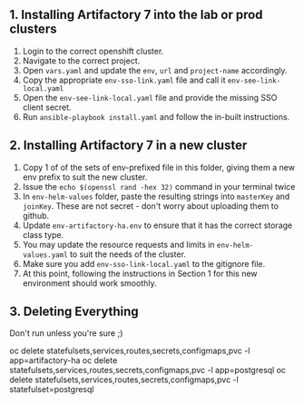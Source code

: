 ## 1. Installing Artifactory 7 into the lab or prod clusters

1. Login to the correct openshift cluster.
2. Navigate to the correct project.
3. Open `vars.yaml` and update the `env`, `url` and `project-name` accordingly.
4. Copy the appropriate `env-sso-link.yaml` file and call it `env-see-link-local.yaml`
5. Open the `env-see-link-local.yaml` file and provide the missing SSO client secret.
6. Run `ansible-playbook install.yaml` and follow the in-built instructions.

## 2. Installing Artifactory 7 in a new cluster

1. Copy 1 of of the sets of env-prefixed file in this folder, giving them a new env prefix to suit the new cluster.
2. Issue the `echo $(openssl rand -hex 32)` command in your terminal twice
3. In `env-helm-values` folder, paste the resulting strings into `masterKey` and `joinKey`. These are not secret - don't worry about uploading them to github.
4. Update `env-artifactory-ha.env` to ensure that it has the correct storage class type.
5. You may update the resource requests and limits in `env-helm-values.yaml` to suit the needs of the cluster.
6. Make sure you add `env-sso-link-local.yaml` to the gitignore file.
7. At this point, following the instructions in Section 1 for this new environment should work smoothly.

## 3. Deleting Everything

Don't run unless you're sure ;)

oc delete statefulsets,services,routes,secrets,configmaps,pvc -l app=artifactory-ha
oc delete statefulsets,services,routes,secrets,configmaps,pvc -l app=postgresql
oc delete statefulsets,services,routes,secrets,configmaps,pvc -l statefulset=postgresql
